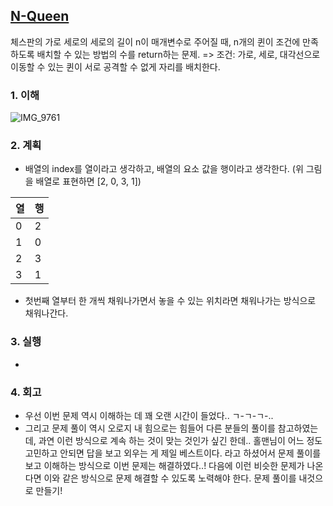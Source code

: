 ## [N-Queen](https://school.programmers.co.kr/learn/courses/30/lessons/12952?language=java)
체스판의 가로 세로의 세로의 길이 n이 매개변수로 주어질 때, n개의 퀸이 조건에 만족 하도록 배치할 수 있는 방법의 수를 return하는 문제.
=> 조건: 가로, 세로, 대각선으로 이동할 수 있는 퀸이 서로 공격할 수 없게 자리를 배치한다.

### 1. 이해
![IMG_9761](https://user-images.githubusercontent.com/65386533/201554134-a83b072c-b1b9-4175-8684-992de11d04c9.JPG)


### 2. 계획
- 배열의 index를 열이라고 생각하고, 배열의 요소 값을 행이라고 생각한다. (위 그림을 배열로 표현하면 [2, 0, 3, 1])

| 열 | 행 |
| --- | --- |
| 0 | 2 |
| 1 | 0 |
| 2 | 3 |
| 3 | 1 |
- 첫번째 열부터 한 개씩 채워나가면서 놓을 수 있는 위치라면 채워나가는 방식으로 채워나간다.

### 3. 실행
- 

### 4. 회고
- 우선 이번 문제 역시 이해하는 데 꽤 오랜 시간이 들었다.. ㄱ-ㄱ-ㄱ-..
- 그리고 문제 풀이 역시 오로지 내 힘으로는 힘들어 다른 분들의 풀이를 참고하였는데, 과연 이런 방식으로 계속 하는 것이 맞는 것인가 싶긴 한데.. 홀맨님이 어느 정도 고민하고 안되면 답을 보고 외우는 게 제일 베스트이다. 라고 하셨어서 문제 풀이를 보고 이해하는 방식으로 이번 문제는 해결하였다..! 다음에 이런 비슷한 문제가 나온다면 이와 같은 방식으로 문제 해결할 수 있도록 노력해야 한다. 문제 풀이를 내것으로 만들기!
